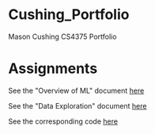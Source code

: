 # Cushing_Portfolio
 Mason Cushing CS4375 Portfolio
 
# Assignments
 See the "Overview of ML" document [here](Overview_Of_ML.pdf)
 
 See the "Data Exploration" document [here](Data_Exploration.pdf)
 
 See the corresponding code [here](statistics.cpp)
